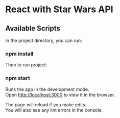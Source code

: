 # React with Star Wars API

## Available Scripts

In the project directory, you can run:
### npm install

Then to run project:
### npm start

Runs the app in the development mode.\
Open [http://localhost:3000](http://localhost:3000) to view it in the browser.

The page will reload if you make edits.\
You will also see any lint errors in the console.

